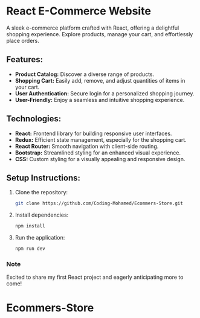 # React E-Commerce Website

A sleek e-commerce platform crafted with React, offering a delightful shopping experience. Explore products, manage your cart, and effortlessly place orders.

## Features:

- **Product Catalog:** Discover a diverse range of products.
- **Shopping Cart:** Easily add, remove, and adjust quantities of items in your cart.
- **User Authentication:** Secure login for a personalized shopping journey.
- **User-Friendly:** Enjoy a seamless and intuitive shopping experience.

## Technologies:

- **React:** Frontend library for building responsive user interfaces.
- **Redux:** Efficient state management, especially for the shopping cart.
- **React Router:** Smooth navigation with client-side routing.
- **Bootstrap:** Streamlined styling for an enhanced visual experience.
- **CSS:** Custom styling for a visually appealing and responsive design.

## Setup Instructions:

1. Clone the repository:

   ```bash
   git clone https://github.com/Coding-Mohamed/Ecommers-Store.git
   ```

2. Install dependencies:

   ```bash
   npm install
   ```

3. Run the application:
   ```bash
   npm run dev
   ```

### Note

Excited to share my first React project and eagerly anticipating more to come!
# Ecommers-Store
